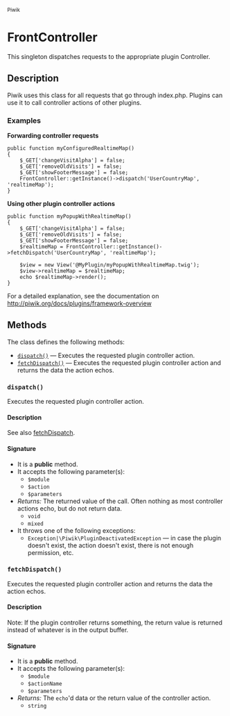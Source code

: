 <small>Piwik</small>

FrontController
===============

This singleton dispatches requests to the appropriate plugin Controller.

Description
-----------

Piwik uses this class for all requests that go through index.php. Plugins can
use it to call controller actions of other plugins.

### Examples

**Forwarding controller requests**

    public function myConfiguredRealtimeMap()
    {
        $_GET['changeVisitAlpha'] = false;
        $_GET['removeOldVisits'] = false;
        $_GET['showFooterMessage'] = false;
        FrontController::getInstance()->dispatch('UserCountryMap', 'realtimeMap');
    }

**Using other plugin controller actions**

    public function myPopupWithRealtimeMap()
    {
        $_GET['changeVisitAlpha'] = false;
        $_GET['removeOldVisits'] = false;
        $_GET['showFooterMessage'] = false;
        $realtimeMap = FrontController::getInstance()->fetchDispatch('UserCountryMap', 'realtimeMap');
        
        $view = new View('@MyPlugin/myPopupWithRealtimeMap.twig');
        $view->realtimeMap = $realtimeMap;
        echo $realtimeMap->render();
    }

For a detailed explanation, see the documentation on http://piwik.org/docs/plugins/framework-overview


Methods
-------

The class defines the following methods:

- [`dispatch()`](#dispatch) &mdash; Executes the requested plugin controller action.
- [`fetchDispatch()`](#fetchDispatch) &mdash; Executes the requested plugin controller action and returns the data the action echos.

<a name="dispatch" id="dispatch"></a>
### `dispatch()`

Executes the requested plugin controller action.

#### Description

See also [fetchDispatch](#fetchDispatch).

#### Signature

- It is a **public** method.
- It accepts the following parameter(s):
    - `$module`
    - `$action`
    - `$parameters`
- _Returns:_ The returned value of the call. Often nothing as most controller actions echo, but do not return data.
    - `void`
    - `mixed`
- It throws one of the following exceptions:
    - `Exception|\Piwik\PluginDeactivatedException` &mdash; in case the plugin doesn&#039;t exist, the action doesn&#039;t exist, there is not enough permission, etc.

<a name="fetchdispatch" id="fetchdispatch"></a>
### `fetchDispatch()`

Executes the requested plugin controller action and returns the data the action echos.

#### Description

Note: If the plugin controller returns something, the return value is returned instead
of whatever is in the output buffer.

#### Signature

- It is a **public** method.
- It accepts the following parameter(s):
    - `$module`
    - `$actionName`
    - `$parameters`
- _Returns:_ The `echo`&#039;d data or the return value of the controller action.
    - `string`

